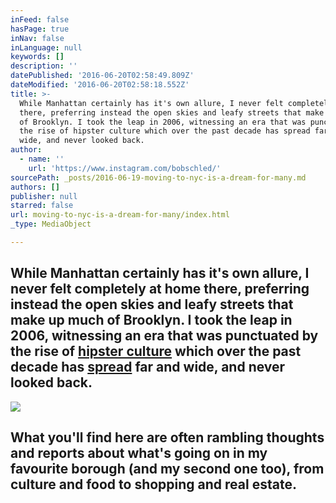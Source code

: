 ```yaml
---
inFeed: false
hasPage: true
inNav: false
inLanguage: null
keywords: []
description: ''
datePublished: '2016-06-20T02:58:49.809Z'
dateModified: '2016-06-20T02:58:18.552Z'
title: >-
  While Manhattan certainly has it's own allure, I never felt completely at home
  there, preferring instead the open skies and leafy streets that make up much
  of Brooklyn. I took the leap in 2006, witnessing an era that was punctuated by
  the rise of hipster culture which over the past decade has spread far and
  wide, and never looked back.
author:
  - name: ''
    url: 'https://www.instagram.com/bobschled/'
sourcePath: _posts/2016-06-19-moving-to-nyc-is-a-dream-for-many.md
authors: []
publisher: null
starred: false
url: moving-to-nyc-is-a-dream-for-many/index.html
_type: MediaObject

---
```

## While Manhattan certainly has it's own allure, I never felt completely at home there, preferring instead the open skies and leafy streets that make up much of Brooklyn. I took the leap in 2006, witnessing an era that was punctuated by the rise of [hipster culture][0] which over the past decade has [spread][1] far and wide, and never looked back.
![](https://the-grid-user-content.s3-us-west-2.amazonaws.com/0dbe65e7-b78d-494c-b4b0-bae53c1be1f5.jpg)

## What you'll find here are often rambling thoughts and reports about what's going on in my favourite borough (and my second one too), from culture and food to shopping and real estate.

[0]: https://www.theguardian.com/culture/2015/oct/03/hipster-social-phenomenon-commercial-success
[1]: http://m.wsj.net/video/20150915/091415brookleen1/091415brookleen1_v2_ec664k.mp4